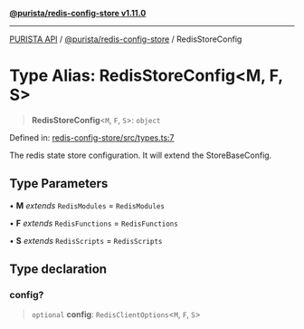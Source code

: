 [**@purista/redis-config-store v1.11.0**](../README.md)

***

[PURISTA API](../../../packages.md) / [@purista/redis-config-store](../README.md) / RedisStoreConfig

# Type Alias: RedisStoreConfig\<M, F, S\>

> **RedisStoreConfig**\<`M`, `F`, `S`\>: `object`

Defined in: [redis-config-store/src/types.ts:7](https://github.com/puristajs/purista/blob/master/packages/redis-config-store/src/types.ts#L7)

The redis state store configuration.
It will extend the StoreBaseConfig.

## Type Parameters

• **M** *extends* `RedisModules` = `RedisModules`

• **F** *extends* `RedisFunctions` = `RedisFunctions`

• **S** *extends* `RedisScripts` = `RedisScripts`

## Type declaration

### config?

> `optional` **config**: `RedisClientOptions`\<`M`, `F`, `S`\>
